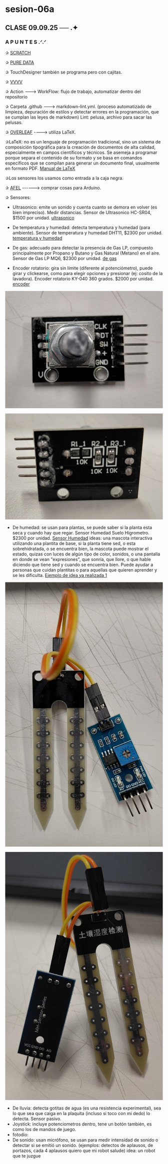 # sesion-06a
## CLASE 09.09.25 ── .✦
### A P U N T E S .ᐟ.ᐟ

✰ [SCRATCH](https://scratch.mit.edu/)

✰ [PURE DATA](https://puredata.info/)

✰ TouchDesigner también se programa pero con cajitas.

✰ [VVVV](https://vvvv.org/)

✰ Action ---> WorkFlow: flujo de trabajo, automatizar dentro del repositorio 

✰ Carpeta .github ---> markdown-lint.yml. (proceso automatizado de limpieza, depuración de estilos y detectar errores en la programación, que se cumplan las leyes de markdown)
Lint: pelusa, archivo para sacar las pelusas.

✰ [OVERLEAF](https://es.overleaf.com/) ----> utiliza LaTeX.

✰LaTeX: no es un lenguaje de programación tradicional, sino un sistema de composición tipográfica para la creación de documentos de alta calidad, especialmente en campos científicos y técnicos. Se asemeja a programar porque separa el contenido de su formato y se basa en comandos específicos que se compilan para generar un documento final, usualmente en formato PDF. [Manual de LaTeX](https://aprendeconalf.es/latex-manual/introduccion.html)

✰Los sensores los usamos como entrada a la caja negra. 

✰ [AFEL](https://afel.cl/) ------> comprar cosas para Arduino.

✰ Sensores:

- Ultrasonico: emite un sonido y cuenta cuanto se demora en volver (es bien impreciso). Medir distancias. Sensor de Ultrasonico HC-SR04, $1500 por unidad. [ultrasonico](https://afel.cl/products/sensor-de-ultrasonico-hc-sr04)

- De temperatura y humedad: detecta temperatura y humedad (para ambiente). Sensor de temperatura y humedad DHT11, $2300 por unidad. [temperatura y humedad](https://afel.cl/products/sensor-de-temperatura-y-humedad-dht11)

- De gas: adecuado para detectar la presencia de Gas LP, compuesto principalmente por Propano y Butano y Gas Natural (Metano) en el aire. Sensor de Gas LP MQ6, $2300 por unidad. [de gas](https://afel.cl/products/sensor-de-gas-lp-mq6)

- Encoder rotatorio: gira sin límite (diferente al potenciómetro), puede girar y clickearse, como para elegir opciones y presionar (ej: cosito de la lavadora). Encoder rotatorio KY-040 360 grados. $2000 por unidad. [encoder](https://afel.cl/products/encoder-rotatorio-ky-040-360-grados)

![Encoder](./imagenes/encoder1.jpg)

![Encoder](./imagenes/encoder2.jpg)

- De humedad: se usan para plantas, se puede saber si la planta esta seca y cuando hay que regar. Sensor Humedad Suelo Higrometro. $2300 por unidad.
[Sensor Humedad](https://afel.cl/products/sensor-humedad-suelo-higrometro)
ideas: una mascota interactiva utilizando una plantita de base, si la planta tiene sed, o esta sobrehidratada, o se encuentra bien, la mascota puede mostrar el estado, quizas con luces de algún tipo de color, sonidos, o una pantalla en donde se vean "expresiones", que sonría, que llore, o que hable diciendo que tiene sed y cuando se encuentra bien. Puede ayudar a personas que cuidan plantitas o para aquellas que quieren aprender y se les dificulta.
[Ejemplo de idea ya realizada 1 ](https://www.instructables.com/Interactive-Plant-Plant-Mood-Detector/)


![humedad](./imagenes/humedad1.jpg)

![humedad](./imagenes/humedad2.jpg)

- De lluvia: detecta gotitas de agua (es una resistencia experimental), sea lo que sea que caiga en la plaquita (incluso si toco con mi dedo) lo detecta. Sensor pasivo.
- Joystick: incluye potenciometros dentro, tene un botón también, es como los de mandos de juego.
- fotodio:
- De sonido: usan micrófono, se usan para medir intensidad de sonido o detectar si se emitió un sonido. (ejemplos: detectos de aplausos, de portazos, cada 4 aplausos quiero que mi robot salude)
idea: un robot que te juzgue

